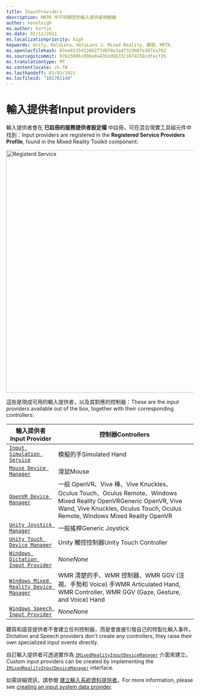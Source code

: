 ```yaml
---
title: InputProviders
description: MRTK 中不同類型的輸入提供者相關檔
author: keveleigh
ms.author: kurtie
ms.date: 01/12/2021
ms.localizationpriority: high
keywords: Unity、HoloLens、HoloLens 2、Mixed Reality、開發、MRTK、
ms.openlocfilehash: 07ee853542205277d070a3a47319b87e387ea762
ms.sourcegitcommit: 97815006c09be0a43b3d9b33c1674150cdfecf2b
ms.translationtype: MT
ms.contentlocale: zh-TW
ms.lasthandoff: 03/03/2021
ms.locfileid: "101781140"
---
```

# <a name="input-providers"></a><span data-ttu-id="ccd33-104">輸入提供者</span><span class="sxs-lookup"><span data-stu-id="ccd33-104">Input providers</span></span>

<span data-ttu-id="ccd33-105">輸入提供者會在 **已註冊的服務提供者設定檔** 中註冊，可在混合現實工具組元件中找到：</span><span class="sxs-lookup"><span data-stu-id="ccd33-105">Input providers are registered in the **Registered Service Providers Profile**, found in the Mixed Reality Toolkit component:</span></span>

<img src="../images/input/RegisteredServiceProviders.PNG" width="650px" style="display:block;" alt="Registerd Service">

<span data-ttu-id="ccd33-106">這些是現成可用的輸入提供者，以及其對應的控制器：</span><span class="sxs-lookup"><span data-stu-id="ccd33-106">These are the input providers available out of the box, together with their corresponding controllers:</span></span>

| <span data-ttu-id="ccd33-107">輸入提供者</span><span class="sxs-lookup"><span data-stu-id="ccd33-107">Input Provider</span></span> | <span data-ttu-id="ccd33-108">控制器</span><span class="sxs-lookup"><span data-stu-id="ccd33-108">Controllers</span></span> |
| --- | --- |
| [`Input Simulation Service`](xref:Microsoft.MixedReality.Toolkit.Input.InputSimulationService) | <span data-ttu-id="ccd33-109">模擬的手</span><span class="sxs-lookup"><span data-stu-id="ccd33-109">Simulated Hand</span></span> |
| [`Mouse Device Manager`](xref:Microsoft.MixedReality.Toolkit.Input.UnityInput.MouseDeviceManager) | <span data-ttu-id="ccd33-110">滑鼠</span><span class="sxs-lookup"><span data-stu-id="ccd33-110">Mouse</span></span>  |
| [`OpenVR Device Manager`](xref:Microsoft.MixedReality.Toolkit.OpenVR.Input.OpenVRDeviceManager) | <span data-ttu-id="ccd33-111">一般 OpenVR、Vive 棒、Vive Knuckles、Oculus Touch、Oculus Remote、Windows Mixed Reality OpenVR</span><span class="sxs-lookup"><span data-stu-id="ccd33-111">Generic OpenVR, Vive Wand, Vive Knuckles, Oculus Touch, Oculus Remote, Windows Mixed Reality OpenVR</span></span>  |
| [`Unity Joystick Manager`](xref:Microsoft.MixedReality.Toolkit.Input.UnityInput.UnityJoystickManager) | <span data-ttu-id="ccd33-112">一般搖桿</span><span class="sxs-lookup"><span data-stu-id="ccd33-112">Generic Joystick</span></span>  |
| [`Unity Touch Device Manager`](xref:Microsoft.MixedReality.Toolkit.Input.UnityInput.UnityTouchDeviceManager) | <span data-ttu-id="ccd33-113">Unity 觸控控制器</span><span class="sxs-lookup"><span data-stu-id="ccd33-113">Unity Touch Controller</span></span>  |
| [`Windows Dictation Input Provider`](xref:Microsoft.MixedReality.Toolkit.Windows.Input.WindowsDictationInputProvider) | <span data-ttu-id="ccd33-114">*None*</span><span class="sxs-lookup"><span data-stu-id="ccd33-114">*None*</span></span>  |
| [`Windows Mixed Reality Device Manager`](xref:Microsoft.MixedReality.Toolkit.WindowsMixedReality.Input.WindowsMixedRealityDeviceManager) | <span data-ttu-id="ccd33-115">WMR 清楚的手、WMR 控制器、WMR GGV (注視、手勢和 Voice) 手</span><span class="sxs-lookup"><span data-stu-id="ccd33-115">WMR Articulated Hand, WMR Controller, WMR GGV (Gaze, Gesture, and Voice) Hand</span></span> |
| [`Windows Speech Input Provider`](xref:Microsoft.MixedReality.Toolkit.Windows.Input.WindowsSpeechInputProvider) | <span data-ttu-id="ccd33-116">*None*</span><span class="sxs-lookup"><span data-stu-id="ccd33-116">*None*</span></span> |

<span data-ttu-id="ccd33-117">聽寫和語音提供者不會建立任何控制器，而是會直接引發自己的特製化輸入事件。</span><span class="sxs-lookup"><span data-stu-id="ccd33-117">Dictation and Speech providers don't create any controllers, they raise their own specialized input events directly.</span></span>

<span data-ttu-id="ccd33-118">自訂輸入提供者可透過實作為 [`IMixedRealityInputDeviceManager`](xref:Microsoft.MixedReality.Toolkit.Input.IMixedRealityInputDeviceManager) 介面來建立。</span><span class="sxs-lookup"><span data-stu-id="ccd33-118">Custom input providers can be created by implementing the [`IMixedRealityInputDeviceManager`](xref:Microsoft.MixedReality.Toolkit.Input.IMixedRealityInputDeviceManager) interface.</span></span>

<span data-ttu-id="ccd33-119">如需詳細資訊，請參閱 [建立輸入系統資料提供者](CreateDataProvider.md)。</span><span class="sxs-lookup"><span data-stu-id="ccd33-119">For more information, please see [creating an input system data provider](CreateDataProvider.md).</span></span>
